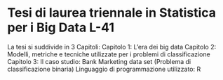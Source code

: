 # Tesi di laurea triennale in Statistica per i Big Data L-41
La tesi si suddivide in 3 Capitoli:
Capitolo 1: L’era dei big data
Capitolo 2: Modelli, metriche e tecniche utilizzate per i problemi di classificazione
Capitolo 3: Il caso studio: Bank Marketing data set (Problema di classificazione binaria)
Linguaggio di programmazione utilizzato: R 
